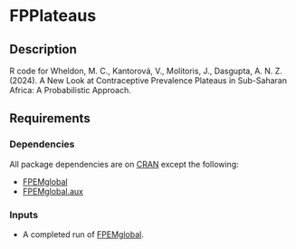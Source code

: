 # FPPlateaus

## Description

R code for Wheldon, M. C., Kantorová, V., Molitoris, J., Dasgupta, A. N. Z. (2024). A New Look at Contraceptive Prevalence Plateaus in Sub-Saharan Africa: A Probabilistic Approach.


## Requirements

### Dependencies

All package dependencies are on [CRAN](https://cran.r-project.org/) except the following:

- [FPEMglobal](https://github.com/FPcounts/FPEMglobal "Package FPEMglobal on https://github.com")
- [FPEMglobal.aux](https://github.com/FPcounts/FPEMglobal.aux "Package FPEMglobal.aux on https://github.com")


### Inputs

- A completed run of [FPEMglobal](https://github.com/FPcounts/FPEMglobal.aux "Package FPEMglobal on https://github.com").
